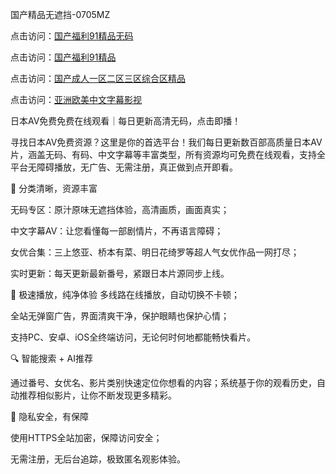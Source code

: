 
国产精品无遮挡-0705MZ


点击访问：<a href="https://cfad.pages.dev/">国产福利91精品无码</a>

点击访问：<a href="https://fdhf-454.pages.dev/">国产福利91精品</a>

点击访问：<a href="https://gsd-agv.pages.dev/">国产成人一区二区三区综合区精品</a>

点击访问：<a href="https://vassv.pages.dev/">亚洲欧美中文字幕影视</a>




日本AV免费免费在线观看｜每日更新高清无码，点击即播！

寻找日本AV免费资源？这里是你的首选平台！我们每日更新数百部高质量日本AV片，涵盖无码、有码、中文字幕等丰富类型，所有资源均可免费在线观看，支持全平台无障碍播放，无广告、无需注册，真正做到点开即看。

🌟 分类清晰，资源丰富

无码专区：原汁原味无遮挡体验，高清画质，画面真实；

中文字幕AV：让您看懂每一部剧情片，不再语言障碍；

女优合集：三上悠亚、桥本有菜、明日花绮罗等超人气女优作品一网打尽；

实时更新：每天更新最新番号，紧跟日本片源同步上线。

🚀 极速播放，纯净体验
多线路在线播放，自动切换不卡顿；

全站无弹窗广告，界面清爽干净，保护眼睛也保护心情；

支持PC、安卓、iOS全终端访问，无论何时何地都能畅快看片。

🔍 智能搜索 + AI推荐

通过番号、女优名、影片类别快速定位你想看的内容；系统基于你的观看历史，自动推荐相似影片，让你不断发现更多精彩。

🔐 隐私安全，有保障

使用HTTPS全站加密，保障访问安全；

无需注册，无后台追踪，极致匿名观影体验。











<span style="display:none;">[Canonical link]( https://github.com/six20250705/six04 ）</span>
